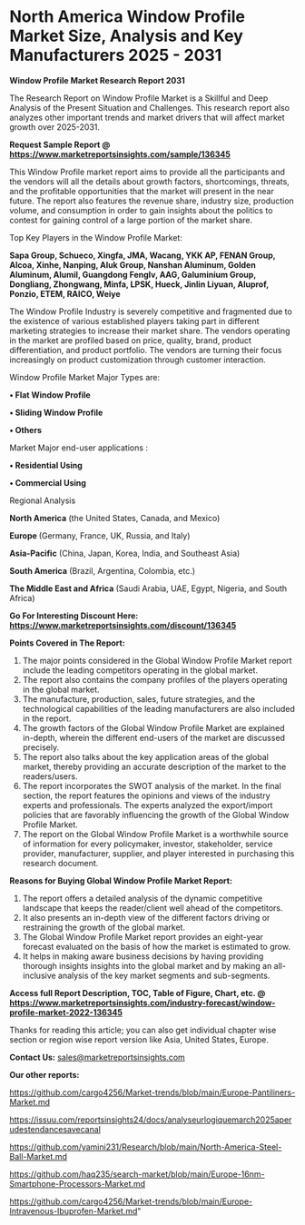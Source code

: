 # North America Window Profile Market Size, Analysis and Key Manufacturers 2025 - 2031

<strong>Window Profile Market Research Report 2031</strong>

The Research Report on Window Profile Market is a Skillful and Deep Analysis of the Present Situation and Challenges. This research report also analyzes other important trends and market drivers that will affect market growth over 2025-2031.

<strong>Request Sample Report @ <a href=https://www.marketreportsinsights.com/sample/136345>https://www.marketreportsinsights.com/sample/136345</a></strong>

This Window Profile market report aims to provide all the participants and the vendors will all the details about growth factors, shortcomings, threats, and the profitable opportunities that the market will present in the near future. The report also features the revenue share, industry size, production volume, and consumption in order to gain insights about the politics to contest for gaining control of a large portion of the market share.

Top Key Players in the Window Profile Market:

<strong>Sapa Group, Schueco, Xingfa, JMA, Wacang, YKK AP, FENAN Group, Alcoa, Xinhe, Nanping, Aluk Group, Nanshan Aluminum, Golden Aluminum, Alumil, Guangdong Fenglv, AAG, Galuminium Group, Dongliang, Zhongwang, Minfa, LPSK, Hueck, Jinlin Liyuan, Aluprof, Ponzio, ETEM, RAICO, Weiye</strong>

The Window Profile Industry is severely competitive and fragmented due to the existence of various established players taking part in different marketing strategies to increase their market share. The vendors operating in the market are profiled based on price, quality, brand, product differentiation, and product portfolio. The vendors are turning their focus increasingly on product customization through customer interaction.

Window Profile Market Major Types are:

<strong>• Flat Window Profile

• Sliding Window Profile

• Others</strong>

Market Major end-user applications :

<strong>• Residential Using

• Commercial Using</strong>

Regional Analysis

</u><strong><b>North America</b></strong> (the United States, Canada, and Mexico)

<strong><b>Europe </b></strong>(Germany, France, UK, Russia, and Italy)

<strong><b>Asia-Pacific</b></strong> (China, Japan, Korea, India, and Southeast Asia)

<strong><b>South America</b></strong> (Brazil, Argentina, Colombia, etc.)

<strong><b>The Middle East and Africa</b></strong> (Saudi Arabia, UAE, Egypt, Nigeria, and South Africa)

<strong>Go For Interesting Discount Here: <a href=https://www.marketreportsinsights.com/discount/136345>https://www.marketreportsinsights.com/discount/136345</a></strong>

<strong>Points Covered in The Report:</strong>
<ol>
  <li>The major points considered in the Global Window Profile Market report include the leading competitors operating in the global market.</li>
  <li>The report also contains the company profiles of the players operating in the global market.</li>
  <li>The manufacture, production, sales, future strategies, and the technological capabilities of the leading manufacturers are also included in the report.</li>
  <li>The growth factors of the Global Window Profile Market are explained in-depth, wherein the different end-users of the market are discussed precisely.</li>
  <li>The report also talks about the key application areas of the global market, thereby providing an accurate description of the market to the readers/users.</li>
  <li>The report incorporates the SWOT analysis of the market. In the final section, the report features the opinions and views of the industry experts and professionals. The experts analyzed the export/import policies that are favorably influencing the growth of the Global Window Profile Market.</li>
  <li>The report on the Global Window Profile Market is a worthwhile source of information for every policymaker, investor, stakeholder, service provider, manufacturer, supplier, and player interested in purchasing this research document.</li>
</ol>
<strong>Reasons for Buying Global Window Profile Market Report:</strong>

<ol>
  <li>The report offers a detailed analysis of the dynamic competitive landscape that keeps the reader/client well ahead of the competitors.</li>
  <li>It also presents an in-depth view of the different factors driving or restraining the growth of the global market.</li>
  <li>The Global Window Profile Market report provides an eight-year forecast evaluated on the basis of how the market is estimated to grow.</li>
  <li>It helps in making aware business decisions by having providing thorough insights insights into the global market and by making an all-inclusive analysis of the key market segments and sub-segments.</li>
</ol>
<strong>Access full Report Description, TOC, Table of Figure, Chart, etc. @ <a href=https://www.marketreportsinsights.com/industry-forecast/window-profile-market-2022-136345>https://www.marketreportsinsights.com/industry-forecast/window-profile-market-2022-136345</a></strong>


Thanks for reading this article; you can also get individual chapter wise section or region wise report version like Asia, United States, Europe.

<strong>Contact Us:</strong>
sales@marketreportsinsights.com

<strong>Our other reports:</strong>

<a href=https://github.com/cargo4256/Market-trends/blob/main/Europe-Pantiliners-Market.md>https://github.com/cargo4256/Market-trends/blob/main/Europe-Pantiliners-Market.md</a>

<a href=https://issuu.com/reportsinsights24/docs/analyseurlogiquemarch2025aperudestendancesavecanal>https://issuu.com/reportsinsights24/docs/analyseurlogiquemarch2025aperudestendancesavecanal</a>

<a href=https://github.com/yamini231/Research/blob/main/North-America-Steel-Ball-Market.md>https://github.com/yamini231/Research/blob/main/North-America-Steel-Ball-Market.md</a>

<a href=https://github.com/haq235/search-market/blob/main/Europe-16nm-Smartphone-Processors-Market.md>https://github.com/haq235/search-market/blob/main/Europe-16nm-Smartphone-Processors-Market.md</a>

<a href=https://github.com/cargo4256/Market-trends/blob/main/Europe-Intravenous-Ibuprofen-Market.md>https://github.com/cargo4256/Market-trends/blob/main/Europe-Intravenous-Ibuprofen-Market.md</a>"
